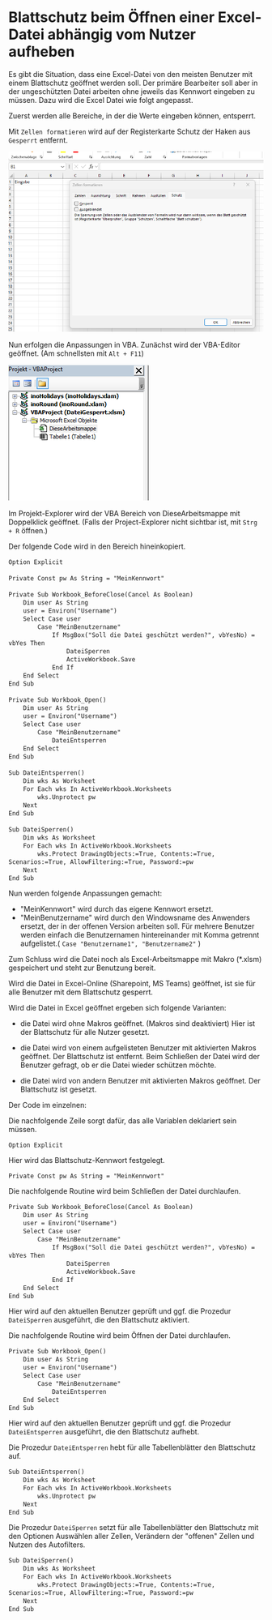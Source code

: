 # Blattschutz beim Öffnen einer Excel-Datei abhängig vom Nutzer aufheben

Es gibt die Situation, dass eine Excel-Datei von den meisten Benutzer mit einem Blattschutz geöffnet werden soll. Der primäre Bearbeiter soll aber in der ungeschützten Datei arbeiten ohne jeweils das Kennwort eingeben zu müssen. Dazu wird die Excel Datei wie folgt angepasst.

Zuerst werden alle Bereiche, in der die Werte eingeben können, entsperrt. 

Mit `Zellen formatieren` wird auf der Registerkarte Schutz der Haken aus `Gesperrt` entfernt.

![Screenshot Zellschutz setzen](/sources/schutz_zellschutz.png)

Nun erfolgen die Anpassungen in VBA. Zunächst wird der VBA-Editor geöffnet. (Am schnellsten mit `Alt + F11`)

![Screenshot VBAProject](/sources/schutz_vba_project.png)

Im Projekt-Explorer wird der VBA Bereich von DieseArbeitsmappe mit Doppelklick geöffnet. (Falls der Project-Explorer nicht sichtbar ist, mit `Strg + R` öffnen.)

Der folgende Code wird in den Bereich hineinkopiert.

```
Option Explicit

Private Const pw As String = "MeinKennwort"

Private Sub Workbook_BeforeClose(Cancel As Boolean)
    Dim user As String
    user = Environ("Username")
    Select Case user
        Case "MeinBenutzername"
            If MsgBox("Soll die Datei geschützt werden?", vbYesNo) = vbYes Then
                DateiSperren
                ActiveWorkbook.Save
            End If
    End Select
End Sub

Private Sub Workbook_Open()
    Dim user As String
    user = Environ("Username")
    Select Case user
        Case "MeinBenutzername"
            DateiEntsperren
    End Select
End Sub

Sub DateiEntsperren()
    Dim wks As Worksheet
    For Each wks In ActiveWorkbook.Worksheets
        wks.Unprotect pw
    Next
End Sub

Sub DateiSperren()
    Dim wks As Worksheet
    For Each wks In ActiveWorkbook.Worksheets
        wks.Protect DrawingObjects:=True, Contents:=True, Scenarios:=True, AllowFiltering:=True, Password:=pw
    Next
End Sub
```

Nun werden folgende Anpassungen gemacht:

- "MeinKennwort" wird durch das eigene Kennwort ersetzt.
- "MeinBenutzername" wird durch den Windowsname des Anwenders ersetzt, der in der offenen Version arbeiten soll. Für mehrere Benutzer werden einfach die Benutzernamen hintereinander mit Komma getrennt aufgelistet.( `Case "Benutzername1", "Benutzername2"` )

Zum Schluss wird die Datei noch als Excel-Arbeitsmappe mit Makro (*.xlsm) gespeichert und steht zur Benutzung bereit.

Wird die Datei in Excel-Online (Sharepoint, MS Teams) geöffnet, ist sie für alle Benutzer mit dem Blattschutz gesperrt.

Wird die Datei in Excel geöffnet ergeben sich folgende Varianten:
- die Datei wird ohne Makros geöffnet. (Makros sind deaktiviert) Hier ist der Blattschutz für alle Nutzer gesetzt.

- die Datei wird von einem aufgelisteten Benutzer mit aktivierten Makros geöffnet. Der Blattschutz ist entfernt. Beim Schließen der Datei wird der Benutzer gefragt, ob er die Datei wieder schützen möchte.

- die Datei wird von andern Benutzer mit aktivierten Makros geöffnet. Der Blattschutz ist gesetzt.

Der Code im einzelnen:

Die nachfolgende Zeile sorgt dafür, das alle Variablen deklariert sein müssen.
```
Option Explicit
```

Hier wird das Blattschutz-Kennwort festgelegt.
```
Private Const pw As String = "MeinKennwort"
```

Die nachfolgende Routine wird beim Schließen der Datei durchlaufen.
```
Private Sub Workbook_BeforeClose(Cancel As Boolean)
    Dim user As String
    user = Environ("Username")
    Select Case user
        Case "MeinBenutzername"
            If MsgBox("Soll die Datei geschützt werden?", vbYesNo) = vbYes Then
                DateiSperren
                ActiveWorkbook.Save
            End If
    End Select
End Sub
```
 Hier wird auf den aktuellen Benutzer geprüft und ggf. die Prozedur `DateiSperren` ausgeführt, die den Blattschutz aktiviert.

Die nachfolgende Routine wird beim Öffnen der Datei durchlaufen.
```
Private Sub Workbook_Open()
    Dim user As String
    user = Environ("Username")
    Select Case user
        Case "MeinBenutzername"
            DateiEntsperren
    End Select
End Sub
```
 Hier wird auf den aktuellen Benutzer geprüft und ggf. die Prozedur `DateiEntsperren` ausgeführt, die den Blattschutz aufhebt.

 Die Prozedur `DateiEntsperren` hebt für alle Tabellenblätter den Blattschutz auf.
```
Sub DateiEntsperren()
    Dim wks As Worksheet
    For Each wks In ActiveWorkbook.Worksheets
        wks.Unprotect pw
    Next
End Sub
```

 Die Prozedur `DateiSperren` setzt für alle Tabellenblätter den Blattschutz mit den Optionen Auswählen aller Zellen, Verändern der "offenen" Zellen und Nutzen des Autofilters.
```
Sub DateiSperren()
    Dim wks As Worksheet
    For Each wks In ActiveWorkbook.Worksheets
        wks.Protect DrawingObjects:=True, Contents:=True, Scenarios:=True, AllowFiltering:=True, Password:=pw
    Next
End Sub
```
